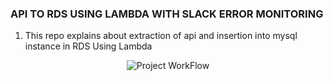 ### API TO RDS USING LAMBDA WITH SLACK ERROR MONITORING

1. This repo explains about extraction of api and insertion into mysql instance in RDS Using Lambda

<p align="center">
  <img src="https://github.com/pnraj/Projects/assets/29162796/fe89c91f-a1ab-46e9-b589-4e9ef1bafa5a" alt="Project WorkFlow">
 </p>
